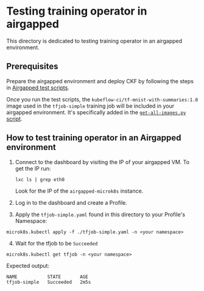 # Testing training operator in airgapped

This directory is dedicated to testing training operator in an airgapped environment.

## Prerequisites

Prepare the airgapped environment and deploy CKF by following the steps in [Airgapped test scripts](../README.md#testing-airgapped-installation).

Once you run the test scripts, the `kubeflow-ci/tf-mnist-with-summaries:1.0` image used in the `tfjob-simple` training job will be included in your airgapped environment. It's specifically added in the [`get-all-images.py` script](../../../scripts/airgapped/get-all-images.py).

## How to test training operator in an Airgapped environment
1. Connect to the dashboard by visiting the IP of your airgapped VM. To get the IP run:
    ```
    lxc ls | grep eth0
    ```
    Look for the IP of the `airgapped-microk8s` instance.

2. Log in to the dashboard and create a Profile.
3. Apply the `tfjob-simple.yaml` found in this directory to your Profile's Namespace:
```
microk8s.kubectl apply -f ./tfjob-simple.yaml -n <your namespace>
```
4. Wait for the tfjob to be `Succeeded`
```
microk8s.kubectl get tfjob -n <your namespace>
```
Expected output:
```
NAME           STATE       AGE
tfjob-simple   Succeeded   2m5s
```
